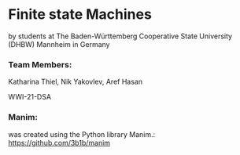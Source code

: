 # Finite state Machines
by students at The Baden-Württemberg Cooperative State University (DHBW) Mannheim in Germany

### Team Members:
Katharina Thiel,
Nik Yakovlev,
Aref Hasan

WWI-21-DSA


### Manim:
was created using the Python library Manim.:
https://github.com/3b1b/manim
